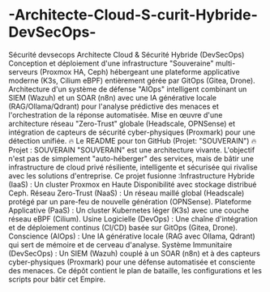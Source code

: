 # -Architecte-Cloud-S-curit-Hybride-DevSecOps-
Sécurité devsecops
​Architecte Cloud & Sécurité Hybride (DevSecOps)
​Conception et déploiement d'une infrastructure "Souveraine" multi-serveurs (Proxmox HA, Ceph) hébergeant une plateforme applicative moderne (K3s, Cilium eBPF) entièrement gérée par GitOps (Gitea, Drone).
​Architecture d'un système de défense "AIOps" intelligent combinant un SIEM (Wazuh) et un SOAR (n8n) avec une IA générative locale (RAG/Ollama/Qdrant) pour l'analyse prédictive des menaces et l'orchestration de la réponse automatisée.
​Mise en œuvre d'une architecture réseau "Zero-Trust" globale (Headscale, OPNSense) et intégration de capteurs de sécurité cyber-physiques (Proxmark) pour une détection unifiée.
​🔥 Le README pour ton GitHub (Projet: "SOUVERAIN") 🔥
​Projet : SOUVERAIN
​"SOUVERAIN" est une architecture vivante. L'objectif n'est pas de simplement "auto-héberger" des services, mais de bâtir une infrastructure de cloud privé résiliente, intelligente et sécurisée qui rivalise avec les solutions d'entreprise.
​Ce projet fusionne :
​Infrastructure Hybride (IaaS) : Un cluster Proxmox en Haute Disponibilité avec stockage distribué Ceph.
​Réseau Zero-Trust (NaaS) : Un réseau maillé global (Headscale) protégé par un pare-feu de nouvelle génération (OPNSense).
​Plateforme Applicative (PaaS) : Un cluster Kubernetes léger (K3s) avec une couche réseau eBPF (Cilium).
​Usine Logicielle (DevOps) : Une chaîne d'intégration et de déploiement continus (CI/CD) basée sur GitOps (Gitea, Drone).
​Conscience (AIOps) : Une IA générative locale (RAG avec Ollama, Qdrant) qui sert de mémoire et de cerveau d'analyse.
​Système Immunitaire (DevSecOps) : Un SIEM (Wazuh) couplé à un SOAR (n8n) et à des capteurs cyber-physiques (Proxmark) pour une défense automatisée et consciente des menaces.
​Ce dépôt contient le plan de bataille, les configurations et les scripts pour bâtir cet Empire.
